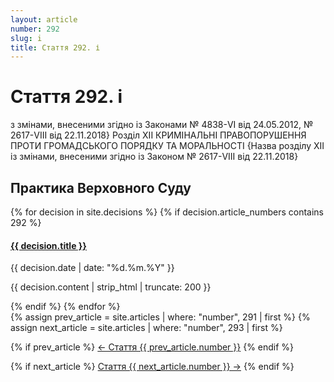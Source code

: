 ```yaml
---
layout: article
number: 292
slug: i
title: Стаття 292. і
---
```


# Стаття 292. і

з змінами, внесеними згідно із Законами № 4838-VI від 24.05.2012, № 2617-VIII від 22.11.2018} Розділ XII КРИМІНАЛЬНІ ПРАВОПОРУШЕННЯ ПРОТИ ГРОМАДСЬКОГО ПОРЯДКУ ТА МОРАЛЬНОСТІ {Назва розділу XII із змінами, внесеними згідно із Законом № 2617-VIII від 22.11.2018}

## Практика Верховного Суду

<div class="decisions-container">
{% for decision in site.decisions %}
  {% if decision.article_numbers contains 292 %}
    <div class="decision-item">
      <h4><a href="{{ decision.url }}">{{ decision.title }}</a></h4>
      <p class="decision-date">{{ decision.date | date: "%d.%m.%Y" }}</p>
      <p class="decision-excerpt">{{ decision.content | strip_html | truncate: 200 }}</p>
    </div>
  {% endif %}
{% endfor %}
</div>

<div class="article-navigation">
  {% assign prev_article = site.articles | where: "number", 291 | first %}
  {% assign next_article = site.articles | where: "number", 293 | first %}
  
  {% if prev_article %}
    <a href="{{ prev_article.url }}" class="prev-article">← Стаття {{ prev_article.number }}</a>
  {% endif %}
  
  {% if next_article %}
    <a href="{{ next_article.url }}" class="next-article">Стаття {{ next_article.number }} →</a>
  {% endif %}
</div>

